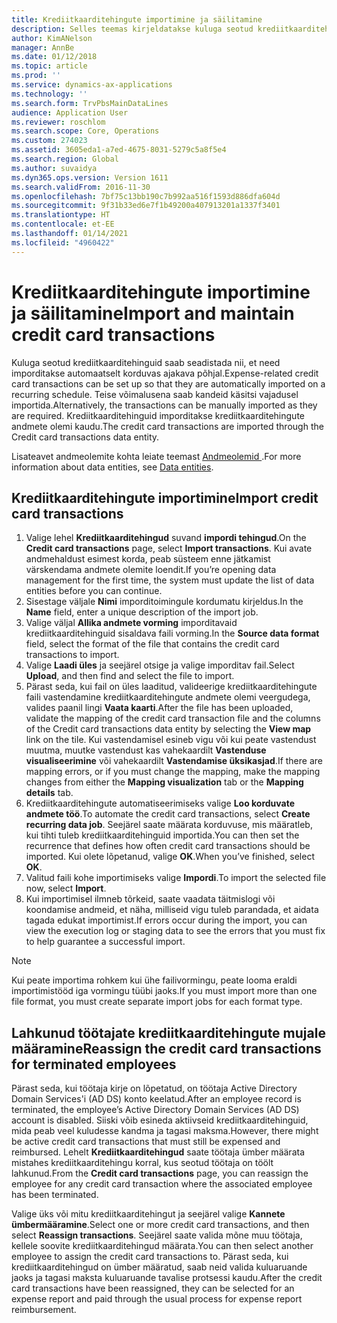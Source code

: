 ```yaml
---
title: Krediitkaarditehingute importimine ja säilitamine
description: Selles teemas kirjeldatakse kuluga seotud krediitkaarditehingute importimist ja haldamist. Neid tehinguid saab seadistada nii, et need imporditakse automaatselt regulaarselt teatud aja tagant, või neid saab vajaduse kohaselt käsitsi importida.
author: KimANelson
manager: AnnBe
ms.date: 01/12/2018
ms.topic: article
ms.prod: ''
ms.service: dynamics-ax-applications
ms.technology: ''
ms.search.form: TrvPbsMainDataLines
audience: Application User
ms.reviewer: roschlom
ms.search.scope: Core, Operations
ms.custom: 274023
ms.assetid: 3605eda1-a7ed-4675-8031-5279c5a8f5e4
ms.search.region: Global
ms.author: suvaidya
ms.dyn365.ops.version: Version 1611
ms.search.validFrom: 2016-11-30
ms.openlocfilehash: 7bf75c13bb190c7b992aa516f1593d886dfa604d
ms.sourcegitcommit: 9f31b33ed6e7f1b49200a407913201a1337f3401
ms.translationtype: HT
ms.contentlocale: et-EE
ms.lasthandoff: 01/14/2021
ms.locfileid: "4960422"
---
```

# <a name="import-and-maintain-credit-card-transactions"></a><span data-ttu-id="bbfa1-104">Krediitkaarditehingute importimine ja säilitamine</span><span class="sxs-lookup"><span data-stu-id="bbfa1-104">Import and maintain credit card transactions</span></span>

<span data-ttu-id="bbfa1-105">Kuluga seotud krediitkaarditehinguid saab seadistada nii, et need imporditakse automaatselt korduvas ajakava põhjal.</span><span class="sxs-lookup"><span data-stu-id="bbfa1-105">Expense-related credit card transactions can be set up so that they are automatically imported on a recurring schedule.</span></span> <span data-ttu-id="bbfa1-106">Teise võimalusena saab kandeid käsitsi vajadusel importida.</span><span class="sxs-lookup"><span data-stu-id="bbfa1-106">Alternatively, the transactions can be manually imported as they are required.</span></span> <span data-ttu-id="bbfa1-107">Krediitkaarditehinguid imporditakse krediitkaarditehingute andmete olemi kaudu.</span><span class="sxs-lookup"><span data-stu-id="bbfa1-107">The credit card transactions are imported through the Credit card transactions data entity.</span></span>

<span data-ttu-id="bbfa1-108">Lisateavet andmeolemite kohta leiate teemast [Andmeolemid ](https://docs.microsoft.com/dynamics365/fin-ops-core/dev-itpro/data-entities/data-entities).</span><span class="sxs-lookup"><span data-stu-id="bbfa1-108">For more information about data entities, see [Data entities](https://docs.microsoft.com/dynamics365/fin-ops-core/dev-itpro/data-entities/data-entities).</span></span>

## <a name="import-credit-card-transactions"></a><span data-ttu-id="bbfa1-109">Krediitkaarditehingute importimine</span><span class="sxs-lookup"><span data-stu-id="bbfa1-109">Import credit card transactions</span></span>

1. <span data-ttu-id="bbfa1-110">Valige lehel **Krediitkaarditehingud** suvand **impordi tehingud**.</span><span class="sxs-lookup"><span data-stu-id="bbfa1-110">On the **Credit card transactions** page, select **Import transactions**.</span></span> <span data-ttu-id="bbfa1-111">Kui avate andmehaldust esimest korda, peab süsteem enne jätkamist värskendama andmete olemite loendit.</span><span class="sxs-lookup"><span data-stu-id="bbfa1-111">If you’re opening data management for the first time, the system must update the list of data entities before you can continue.</span></span>
2. <span data-ttu-id="bbfa1-112">Sisestage väljale **Nimi** imporditoimingule kordumatu kirjeldus.</span><span class="sxs-lookup"><span data-stu-id="bbfa1-112">In the **Name** field, enter a unique description of the import job.</span></span>
3. <span data-ttu-id="bbfa1-113">Valige väljal **Allika andmete vorming** imporditavaid krediitkaarditehinguid sisaldava faili vorming.</span><span class="sxs-lookup"><span data-stu-id="bbfa1-113">In the **Source data format** field, select the format of the file that contains the credit card transactions to import.</span></span>
4. <span data-ttu-id="bbfa1-114">Valige **Laadi üles** ja seejärel otsige ja valige imporditav fail.</span><span class="sxs-lookup"><span data-stu-id="bbfa1-114">Select **Upload**, and then find and select the file to import.</span></span>
5. <span data-ttu-id="bbfa1-115">Pärast seda, kui fail on üles laaditud, valideerige krediitkaarditehingute faili vastendamine krediitkaarditehingute andmete olemi veergudega, valides paanil lingi **Vaata kaarti**.</span><span class="sxs-lookup"><span data-stu-id="bbfa1-115">After the file has been uploaded, validate the mapping of the credit card transaction file and the columns of the Credit card transactions data entity by selecting the **View map** link on the tile.</span></span> <span data-ttu-id="bbfa1-116">Kui vastendamisel esineb vigu või kui peate vastendust muutma, muutke vastendust kas vahekaardilt **Vastenduse visualiseerimine** või vahekaardilt **Vastendamise üksikasjad**.</span><span class="sxs-lookup"><span data-stu-id="bbfa1-116">If there are mapping errors, or if you must change the mapping, make the mapping changes from either the **Mapping visualization** tab or the **Mapping details** tab.</span></span>
6. <span data-ttu-id="bbfa1-117">Krediitkaarditehingute automatiseerimiseks valige **Loo korduvate andmete töö**.</span><span class="sxs-lookup"><span data-stu-id="bbfa1-117">To automate the credit card transactions, select **Create recurring data job**.</span></span> <span data-ttu-id="bbfa1-118">Seejärel saate määrata korduvuse, mis määratleb, kui tihti tuleb krediitkaarditehinguid importida.</span><span class="sxs-lookup"><span data-stu-id="bbfa1-118">You can then set the recurrence that defines how often credit card transactions should be imported.</span></span> <span data-ttu-id="bbfa1-119">Kui olete lõpetanud, valige **OK**.</span><span class="sxs-lookup"><span data-stu-id="bbfa1-119">When you’ve finished, select **OK**.</span></span>
7. <span data-ttu-id="bbfa1-120">Valitud faili kohe importimiseks valige **Impordi**.</span><span class="sxs-lookup"><span data-stu-id="bbfa1-120">To import the selected file now, select **Import**.</span></span>
8. <span data-ttu-id="bbfa1-121">Kui importimisel ilmneb tõrkeid, saate vaadata täitmislogi või koondamise andmeid, et näha, milliseid vigu tuleb parandada, et aidata tagada edukat importimist.</span><span class="sxs-lookup"><span data-stu-id="bbfa1-121">If errors occur during the import, you can view the execution log or staging data to see the errors that you must fix to help guarantee a successful import.</span></span>

> [!NOTE]
> <span data-ttu-id="bbfa1-122">Kui peate importima rohkem kui ühe failivormingu, peate looma eraldi importimistööd iga vormingu tüübi jaoks.</span><span class="sxs-lookup"><span data-stu-id="bbfa1-122">If you must import more than one file format, you must create separate import jobs for each format type.</span></span>

## <a name="reassign-the-credit-card-transactions-for-terminated-employees"></a><span data-ttu-id="bbfa1-123">Lahkunud töötajate krediitkaarditehingute mujale määramine</span><span class="sxs-lookup"><span data-stu-id="bbfa1-123">Reassign the credit card transactions for terminated employees</span></span>

<span data-ttu-id="bbfa1-124">Pärast seda, kui töötaja kirje on lõpetatud, on töötaja Active Directory Domain Services'i (AD DS) konto keelatud.</span><span class="sxs-lookup"><span data-stu-id="bbfa1-124">After an employee record is terminated, the employee’s Active Directory Domain Services (AD DS) account is disabled.</span></span> <span data-ttu-id="bbfa1-125">Siiski võib esineda aktiivseid krediitkaarditehinguid, mida peab veel kuludesse kandma ja tagasi maksma.</span><span class="sxs-lookup"><span data-stu-id="bbfa1-125">However, there might be active credit card transactions that must still be expensed and reimbursed.</span></span> <span data-ttu-id="bbfa1-126">Lehelt **Krediitkaarditehingud** saate töötaja ümber määrata mistahes krediitkaarditehingu korral, kus seotud töötaja on töölt lahkunud.</span><span class="sxs-lookup"><span data-stu-id="bbfa1-126">From the **Credit card transactions** page, you can reassign the employee for any credit card transaction where the associated employee has been terminated.</span></span>

<span data-ttu-id="bbfa1-127">Valige üks või mitu krediitkaarditehingut ja seejärel valige **Kannete ümbermääramine**.</span><span class="sxs-lookup"><span data-stu-id="bbfa1-127">Select one or more credit card transactions, and then select **Reassign transactions**.</span></span> <span data-ttu-id="bbfa1-128">Seejärel saate valida mõne muu töötaja, kellele soovite krediitkaarditehingud määrata.</span><span class="sxs-lookup"><span data-stu-id="bbfa1-128">You can then select another employee to assign the credit card transactions to.</span></span> <span data-ttu-id="bbfa1-129">Pärast seda, kui krediitkaarditehingud on ümber määratud, saab neid valida kuluaruande jaoks ja tagasi maksta kuluaruande tavalise protsessi kaudu.</span><span class="sxs-lookup"><span data-stu-id="bbfa1-129">After the credit card transactions have been reassigned, they can be selected for an expense report and paid through the usual process for expense report reimbursement.</span></span>
